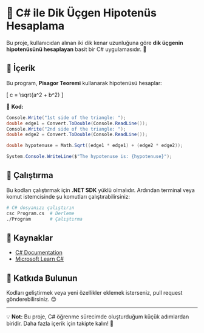 # 📐 C# ile Dik Üçgen Hipotenüs Hesaplama

Bu proje, kullanıcıdan alınan iki dik kenar uzunluğuna göre **dik üçgenin hipotenüsünü hesaplayan** basit bir C# uygulamasıdır. 📏

## 📌 İçerik
Bu program, **Pisagor Teoremi** kullanarak hipotenüsü hesaplar:

\[ c = \sqrt{a^2 + b^2} \]

📌 **Kod:**
```csharp
Console.Write("1st side of the triangle: ");
double edge1 = Convert.ToDouble(Console.ReadLine());
Console.Write("2nd side of the triangle: ");
double edge2 = Convert.ToDouble(Console.ReadLine());

double hypotenuse = Math.Sqrt((edge1 * edge1) + (edge2 * edge2));

System.Console.WriteLine($"The hypotenuse is: {hypotenuse}");
```

## 🎯 Çalıştırma
Bu kodları çalıştırmak için **.NET SDK** yüklü olmalıdır. Ardından terminal veya komut istemcisinde şu komutları çalıştırabilirsiniz:
```sh
# C# dosyanızı çalıştırın
csc Program.cs  # Derleme
./Program       # Çalıştırma
```

## 📂 Kaynaklar
- [C# Documentation](https://learn.microsoft.com/en-us/dotnet/csharp/)
- [Microsoft Learn C#](https://learn.microsoft.com/en-us/training/paths/csharp-first-steps/)

## 🚀 Katkıda Bulunun
Kodları geliştirmek veya yeni özellikler eklemek isterseniz, pull request gönderebilirsiniz. 😊

---
💡 **Not:** Bu proje, C# öğrenme sürecimde oluşturduğum küçük adımlardan biridir. Daha fazla içerik için takipte kalın! 🚀
